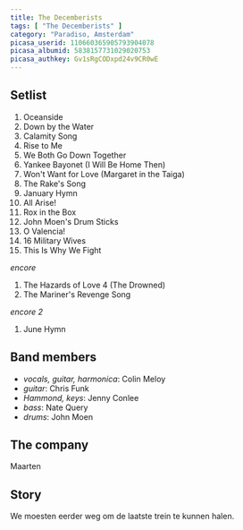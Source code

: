 ```yaml
---
title: The Decemberists
tags: [ "The Decemberists" ]
category: "Paradiso, Amsterdam"
picasa_userid: 110660365905793904078
picasa_albumid: 5838157731029020753
picasa_authkey: Gv1sRgCODxpd24v9CR0wE
---
```

Setlist
-------
1. Oceanside
1. Down by the Water
1. Calamity Song
1. Rise to Me
1. We Both Go Down Together
1. Yankee Bayonet (I Will Be Home Then)
1. Won't Want for Love (Margaret in the Taiga)
1. The Rake's Song
1. January Hymn
1. All Arise!
1. Rox in the Box
1. John Moen's Drum Sticks
1. O Valencia!
1. 16 Military Wives
1. This Is Why We Fight

_encore_

1. The Hazards of Love 4 (The Drowned)
1. The Mariner's Revenge Song

_encore 2_

1. June Hymn

Band members
------------
* _vocals, guitar, harmonica_: Colin Meloy
* _guitar_: Chris Funk
* _Hammond, keys_: Jenny Conlee
* _bass_: Nate Query
* _drums_: John Moen

The company
-----------
Maarten

Story
-----
We moesten eerder weg om de laatste trein te kunnen halen.

